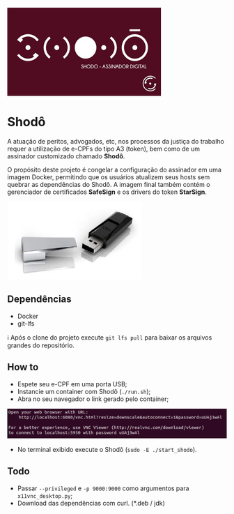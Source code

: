 ![Shodô](https://github.com/lzkill/shodo/blob/master/image/shodo.jpg?raw=true)

# Shodô

A atuação de peritos, advogados, etc, nos processos da justiça do trabalho requer  a utilização de e-CPFs do tipo A3 (token), bem como de um assinador customizado chamado **Shodô**.

O propósito deste projeto é congelar a configuração do assinador em uma imagem Docker, permitindo que os usuários atualizem seus hosts sem quebrar as dependências do Shodô. A imagem final também contém o gerenciador de certificados **SafeSign** e os drivers do token **StarSign**.

![Starsign](https://github.com/lzkill/shodo/blob/master/image/starsign.png?raw=true)

## Dependências

- Docker
- git-lfs

:information_source: Após o clone do projeto execute `git lfs pull` para baixar os arquivos grandes do repositório.

## How to

- Espete seu e-CPF em uma porta USB;
- Instancie um container com Shodô (`./run.sh`);
- Abra no seu navegador o link gerado pelo container;

![Url](https://github.com/lzkill/shodo/blob/master/image/url.png?raw=true)

- No terminal exibido execute o Shodô (`sudo -E ./start_shodo`).

## Todo

- Passar `--privileged` e `-p 9000:9000` como argumentos para `x11vnc_desktop.py`;
- Download das dependências com curl. (*.deb / jdk)
